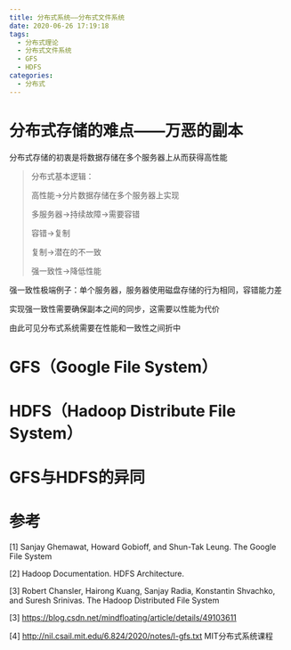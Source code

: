 ```yaml
---
title: 分布式系统——分布式文件系统
date: 2020-06-26 17:19:18
tags:
  - 分布式理论
  - 分布式文件系统
  - GFS
  - HDFS
categories:
  - 分布式
---
```


# 分布式存储的难点——万恶的副本

分布式存储的初衷是将数据存储在多个服务器上从而获得高性能

> 分布式基本逻辑：
>
> 高性能->分片数据存储在多个服务器上实现
>
> 多服务器->持续故障->需要容错
>
> 容错->复制
>
> 复制->潜在的不一致
>
> 强一致性->降低性能

强一致性极端例子：单个服务器，服务器使用磁盘存储的行为相同，容错能力差

实现强一致性需要确保副本之间的同步，这需要以性能为代价

由此可见分布式系统需要在性能和一致性之间折中

# GFS（Google File System）





# HDFS（Hadoop Distribute File System）



# GFS与HDFS的异同



# 参考

[1] Sanjay Ghemawat, Howard Gobioff, and Shun-Tak Leung. The Google File System

[2] Hadoop Documentation. HDFS Architecture.

[3] Robert Chansler, Hairong Kuang, Sanjay Radia, Konstantin Shvachko, and Suresh Srinivas. The Hadoop Distributed File System

[3] https://blog.csdn.net/mindfloating/article/details/49103611

[4] http://nil.csail.mit.edu/6.824/2020/notes/l-gfs.txt MIT分布式系统课程

